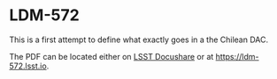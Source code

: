 # LDM-572

This is a first attempt to define what exactly goes in a the Chilean DAC.

The PDF can be located either on [LSST Docushare](https://ls.st/LDM-572) or at <https://ldm-572.lsst.io>.
